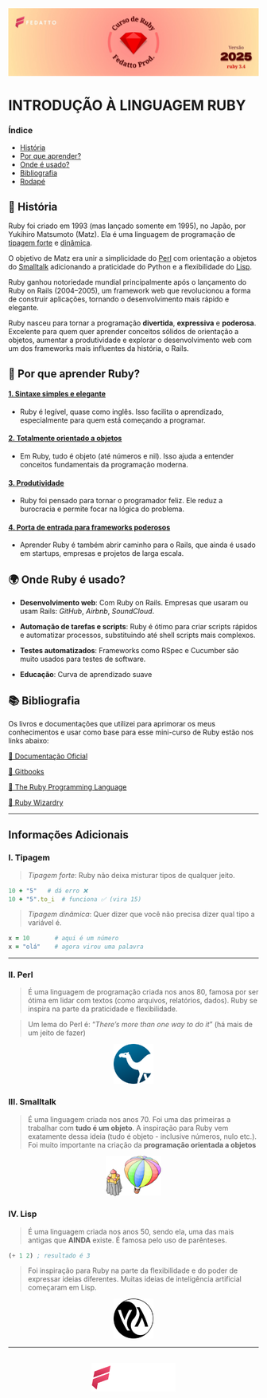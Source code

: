 <img src="assets/banner/introducao.jpg" />

# INTRODUÇÃO À LINGUAGEM RUBY

### Índice
- [História](#-história)
- [Por que aprender?](#-por-que-aprender-ruby)
- [Onde é usado?](#-onde-ruby-é-usado)
- [Bibliografia](#-bibliografia)
- [Rodapé](#informações-adicionais)

## 📜 História
Ruby foi criado em 1993 (mas lançado somente em 1995), no Japão, por Yukihiro Matsumoto (Matz). Ela é uma linguagem de programação de [tipagem forte](#i-tipagem) e [dinâmica](#i-tipagem).

O objetivo de Matz era unir a simplicidade do [Perl](#ii-perl) com orientação a objetos do [Smalltalk](#iii-smalltalk) adicionando a praticidade do Python e a flexibilidade do [Lisp](#iv-lisp).

Ruby ganhou notoriedade mundial principalmente após o lançamento do Ruby on Rails (2004–2005), um framework web que revolucionou a forma de construir aplicações, tornando o desenvolvimento mais rápido e elegante.

Ruby nasceu para tornar a programação **divertida**, **expressiva** e **poderosa**. Excelente para quem quer aprender conceitos sólidos de orientação a objetos, aumentar a produtividade e explorar o desenvolvimento web com um dos frameworks mais influentes da história, o Rails.

## 🎯 Por que aprender Ruby?

#### <u>1. Sintaxe simples e elegante</u>
- Ruby é legível, quase como inglês. Isso facilita o aprendizado, especialmente para quem está começando a programar.

#### <u>2. Totalmente orientado a objetos</u>
- Em Ruby, tudo é objeto (até números e nil). Isso ajuda a entender conceitos fundamentais da programação moderna.

#### <u>3. Produtividade</u>
- Ruby foi pensado para tornar o programador feliz. Ele reduz a burocracia e permite focar na lógica do problema.

#### <u>4. Porta de entrada para frameworks poderosos</u>
- Aprender Ruby é também abrir caminho para o Rails, que ainda é usado em startups, empresas e projetos de larga escala.


## 🌍 Onde Ruby é usado?

- **Desenvolvimento web**: Com Ruby on Rails. Empresas que usaram ou usam Rails: _GitHub_, _Airbnb_, _SoundCloud_.

- **Automação de tarefas e scripts**: Ruby é ótimo para criar scripts rápidos e automatizar processos, substituindo até shell scripts mais complexos.

- **Testes automatizados**: Frameworks como RSpec e Cucumber são muito usados para testes de software.

- **Educação**: Curva de aprendizado suave


## 📚 Bibliografia

Os livros e documentações que utilizei para aprimorar os meus conhecimentos e usar como base para esse mini-curso de Ruby estão nos links abaixo:

[📃 Documentação Oficial](https://www.ruby-lang.org/pt/documentation/)

[📃 Gitbooks](https://unbcjr.gitbooks.io/learning-ruby/content/index.html)

[📕 The Ruby Programming Language](https://github.com/maniramakumar/the-best-ruby-books/blob/master/books/The%20Ruby%20Programming%20Language.pdf)

[📕 Ruby Wizardry](https://github.com/maniramakumar/the-best-ruby-books/blob/master/books/Ruby%20Wizardry%20-%20An%20Introduction%20to%20Programming%20for%20Kids.pdf)

---

## Informações Adicionais

### I. Tipagem

> _Tipagem forte_: Ruby não deixa misturar tipos de qualquer jeito.

```ruby
10 + "5"   # dá erro ❌
10 + "5".to_i  # funciona ✅ (vira 15)
```
> _Tipagem dinâmica_: Quer dizer que você não precisa dizer qual tipo a variável é.

```ruby
x = 10       # aqui é um número
x = "olá"    # agora virou uma palavra
```

---

### II. Perl 

> É uma linguagem de programação criada nos anos 80, famosa por ser ótima em lidar com textos (como arquivos, relatórios, dados). Ruby se inspira na parte da praticidade e flexibilidade.

> Um lema do Perl é: “_There’s more than one way to do it_” (há mais de um jeito de fazer)

<div align="center">
    <img src="assets/icons/perl-icon.svg" width="80px">
</div>


### III. Smalltalk

> É uma linguagem criada nos anos 70. Foi uma das primeiras a trabalhar com **tudo é um objeto**. A inspiração para Ruby vem exatamente dessa ideia (tudo é objeto - inclusive números, nulo etc.). Foi muito importante na criação da **programação orientada a objetos**

<div align="center">
    <img src="assets/icons/smalltalk-icon.svg" width="110px">
</div>


### IV. Lisp

> É uma linguagem criada nos anos 50, sendo ela, uma das mais antigas que **AINDA** existe. É famosa pelo uso de parênteses.

```lisp
(+ 1 2) ; resultado é 3
```

> Foi inspiração para Ruby na parte da flexibilidade e do poder de expressar ideias diferentes. Muitas ideias de inteligência artificial começaram em Lisp.

<div align="center">
    <img src="assets/icons/lisp-icon.svg" width="80px">
</div>

---
<br>
<div align="center">
    <img src="assets/logo/logo-fedatto.png" width="170px">
</div>
